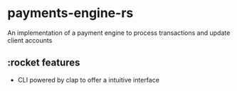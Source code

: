 # payments-engine-rs
An implementation of a payment engine to process transactions and update client accounts


## :rocket features 
- CLI powered by clap to offer a intuitive interface
